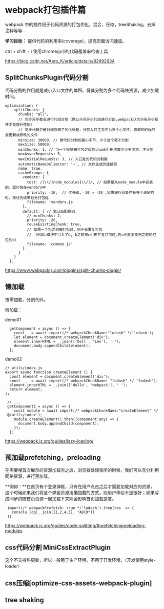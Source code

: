 # webpack打包插件篇

webpack 中的插件用于代码资源的打包优化，混合，压缩，treeShaking，去掉注释等等...

**学习目标：** 提供代码的利用率(coverage)，提高页面访问速度。

ctrl + shift + i 使用chrome自带的代码覆盖率检查工具

<https://blog.csdn.net/Aero_K/article/details/82492634>

## SplitChunksPlugin代码分割

代码分割的作用就是减小入口文件的体积，将其分割为多个代码块资源，减少加载时间。

```
optimization: {
    splitChunks: {
      chunks: "all", 
      // 同步异步都会进行代码分割（默认只对异步代码进行分割,webpack认为只有异步组件才能提升性能）
      // 同步代码只是对缓存做了优化处理，分割入口主文件为多个小文件，修改的时候只会更新被修改的文件
      minSize: 30000, // 做代码分割的最小字节，小于这个就不分割
      maxSize: 50000,  
      minChunks: 1, // 当一个模块被打包之后的chunk引用次数至少多少次，才分割
      maxAsyncRequests: 5, 
      maxInitialRequests: 3, // 入口处的代码分割数
      automaticNameDelimiter: '~', // 文件生成的连接符
      name: true,
      cacheGroups: {
        vendors: {
          test: /[\\/]node_modules[\\/]/, // 如果是从node_module中安装的，就打包在vendors中
          priority: -10,  // 优先级，-10 > -20 ,如果缓存组条件有多个满足的时，按优先级来划分打包组
          filename: 'vendors.js'
        },
        default: { // 默认匹配规则，
          // minChunks: 2,
          priority: -20,
          reuseExistingChunk: true,  
          // 如果一个包之前被打包过，则不会重复打包 
          // （例如a模块中引入了b, b之前被c引用并且打包过,则a会重复使用之前的打包的b）
          filename: 'common.js'
        } 
      }
    }
  },
```

<https://www.webpackjs.com/plugins/split-chunks-plugin/>

## 懒加载 

按需加载，分割代码。

懒加载： 

demo01

```
  getComponent = async () => {
    const _ = await import(/* webpackChunkName:"lodash" */'lodash');
    let element = document.createElement('div');
    element.innerHTML = _.join(['Dell', 'Lee'], '-');
    document.body.appendChild(element);
  };
```

demo02

```
// utils/index.js
export async function createElement () {
  const element = document.createElement('div');
  const  _  = await import(/* webpackChunkName: "lodash" */ 'lodash');
  element.innerHTML = _.join(['Hello', 'webpack'], ' ');
  return element;
};
```

```
 // ...
 getComponent2 = async () => {
    const module = await import(/* webpackChunkName:"createElement" */ '@/utils/index');
    module.createElement().then((component:any) => {
      document.body.appendChild(component);
    });
  };
```

<https://webpack.js.org/guides/lazy-loading/>

## 预加载prefetching，preloading

在需要搜首次展示的资源加载完之后，浏览器处理空闲的时候，我们可以充分利用网络资源，进行预加载。

**例如：**在首页有个登录弹框，只有在用户点击之后才需要加载对应的资源，这个时候如果我们将这个弹窗资源用懒加载的方式，则用户体验不是很好；如果写成同步的随首页资源一起加载下来则会影响首页加载速度。

```
 import(/* webpackPrefetch: true */'lodash').then(res  => {
   console.log(_.join([1,2,4,5], "ABCD"))
 })
```

<https://webpack.js.org/guides/code-splitting/#prefetchingpreloading-modules>

## css代码分割 MiniCssExtractPlugin

这个不支持热更新，所以一般用于生产环境，不用于开发环境，（开发使用style-loader）

## css压缩[optimize-css-assets-webpack-plugin]

## tree shaking

